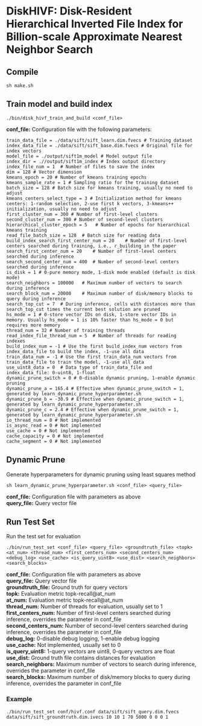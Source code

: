 # DiskHIVF: Disk-Resident Hierarchical Inverted File Index for Billion-scale Approximate Nearest Neighbor Search
## Compile
```
sh make.sh
```

## Train model and build index
```train and build
./bin/disk_hivf_train_and_build <conf_file>
```
**conf_file:** Configuration file with the following parameters:
```
train_data_file = ./data/sift/sift_learn.dim.fvecs # Training dataset
index_data_file = ./data/sift/sift_base.dim.fvecs # Original file for index vectors
model_file = ./output/sift1m_model # Model output file
index_dir = .//output/sift1m_index # Index output directory
index_file_num = 1  # Number of files to save the index
dim = 128 # Vector dimension
kmeans_epoch = 20 # Number of kmeans training epochs
kmeans_sample_rate = 1 # Sampling ratio for the training dataset
batch_size = 128 # Batch size for kmeans training, usually no need to adjust
kmeans_centers_select_type = 3 # Initialization method for kmeans centers: 1-random selection, 2-use first k vectors, 3-kmeans++ initialization, usually no need to adjust
first_cluster_num = 300 # Number of first-level clusters
second_cluster_num = 300 # Number of second-level clusters
hierarchical_cluster_epoch = 5   # Number of epochs for hierarchical kmeans training
read_file_batch_size = 128  # Batch size for reading data
build_index_search_first_center_num = 20    # Number of first-level centers searched during training, i.e., r_building in the paper
search_first_center_num = 20    # Number of first-level centers searched during inference
search_second_center_num = 400  # Number of second-level centers searched during inference
is_disk = 1 # 0-pure memory mode, 1-disk mode enabled (default is disk mode)
search_neighbors = 100000   # Maximum number of vectors to search during inference
search_block_num = 20000    # Maximum number of disk/memory blocks to query during inference
search_top_cut = 7  # During inference, cells with distances more than search_top_cut times the current best solution are pruned
hs_mode = 1 # 0-store vector IDs on disk, 1-store vector IDs in memory. Usually hs_mode = 1 is 10% faster than hs_mode = 0 but requires more memory
thread_num = 32 # Number of training threads
read_index_file_thread_num = 5  # Number of threads for reading indexes
build_index_num = -1 # Use the first build_index_num vectors from index_data_file to build the index, -1-use all data
train_data_num = -1 # Use the first train_data_num vectors from train_data_file to train the model, -1-use all data
use_uint8_data = 0  # Data type of train_data_file and index_data_file: 0-uint8, 1-float
dynamic_prune_switch = 0 # 0-disable dynamic pruning, 1-enable dynamic pruning
dynamic_prune_a = 165.4 # Effective when dynamic_prune_switch = 1, generated by learn_dynamic_prune_hyperparameter.sh
dynamic_prune_b = -30.9 # Effective when dynamic_prune_switch = 1, generated by learn_dynamic_prune_hyperparameter.sh
dynamic_prune_c = 2.4 # Effective when dynamic_prune_switch = 1, generated by learn_dynamic_prune_hyperparameter.sh
io_thread_num = 0 # Not implemented
is_async_read = 0 # Not implemented
use_cache = 0 # Not implemented
cache_capacity = 0 # Not implemented
cache_segment = 0 # Not implemented
```

## Dynamic Prune
Generate hyperparameters for dynamic pruning using least squares method
```
sh learn_dynamic_prune_hyperparameter.sh <conf_file> <query_file>
```
**conf_file:** Configuration file with parameters as above  
**query_file:** Query vector file

## Run Test Set
Run the test set for evaluation
```
./bin/run_test_set <conf_file> <query_file> <groundtruth_file> <topk> <at_num> <thread_num> <first_centers_num> <second_centers_num> <debug_log> <use_cache> <is_query_uint8> <use_dist> <search_neighbors> <search_blocks>
```
**conf_file:** Configuration file with parameters as above  
**query_file:** Query vector file  
**groundtruth_file:** Ground truth for query vectors  
**topk:** Evaluation metric topk-recall@at_num  
**at_num:** Evaluation metric topk-recall@at_num  
**thread_num:** Number of threads for evaluation, usually set to 1  
**first_centers_num:** Number of first-level centers searched during inference, overrides the parameter in conf_file  
**second_centers_num:** Number of second-level centers searched during inference, overrides the parameter in conf_file  
**debug_log:** 0-disable debug logging, 1-enable debug logging  
**use_cache:** Not implemented, usually set to 0  
**is_query_uint8:** 1-query vectors are uint8, 0-query vectors are float  
**use_dist:** Ground truth file contains distances for evaluation  
**search_neighbors:** Maximum number of vectors to search during inference, overrides the parameter in conf_file  
**search_blocks:** Maximum number of disk/memory blocks to query during inference, overrides the parameter in conf_file  

### Example
```
./bin/run_test_set conf/hivf.conf data/sift/sift_query.dim.fvecs data/sift/sift_groundtruth.dim.ivecs 10 10 1 70 5000 0 0 0 1
```